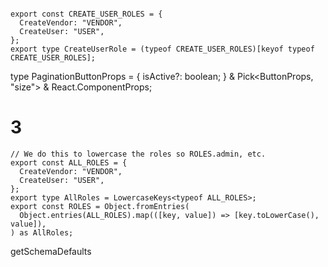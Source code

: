 ```

export const CREATE_USER_ROLES = {
  CreateVendor: "VENDOR",
  CreateUser: "USER",
};
export type CreateUserRole = (typeof CREATE_USER_ROLES)[keyof typeof CREATE_USER_ROLES];
```

type PaginationButtonProps = {
isActive?: boolean;
} & Pick<ButtonProps, "size"> &
React.ComponentProps<typeof Button>;

# 3

```
// We do this to lowercase the roles so ROLES.admin, etc.
export const ALL_ROLES = {
  CreateVendor: "VENDOR",
  CreateUser: "USER",
};
export type AllRoles = LowercaseKeys<typeof ALL_ROLES>;
export const ROLES = Object.fromEntries(
  Object.entries(ALL_ROLES).map(([key, value]) => [key.toLowerCase(), value]),
) as AllRoles;
```

getSchemaDefaults

